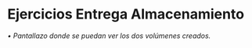 <h1>Ejercicios Entrega Almacenamiento</h1>

<i>• Pantallazo donde se puedan ver los dos volúmenes creados.
